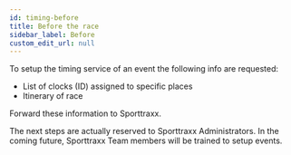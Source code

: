 ```yaml
---
id: timing-before
title: Before the race
sidebar_label: Before
custom_edit_url: null
---
```


To setup the timing service of an event the following info are requested:
* List of clocks (ID) assigned to specific places
* Itinerary of race

Forward these information to Sporttraxx.

The next steps are actually reserved to Sporttraxx Administrators. In the coming
future, Sporttraxx Team members will be trained to setup events.